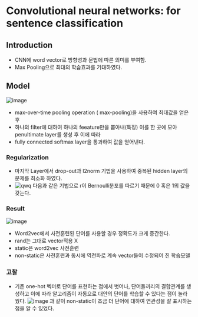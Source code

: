 # Convolutional neural networks: for sentence classification

## Introduction

-   CNN에 word vector로 방향성과 문법에 따른 의미를 부여함.
-   Max Pooling으로 최대의 학습효과를 기대하였다.


## Model
![image](https://user-images.githubusercontent.com/69898343/133611002-302c92e2-069e-457e-886b-208237df2689.png)

- max-over-time pooling operation ( max-pooling)을 사용하여 최대값을 얻은 후
- 하나의 filter에 대하여 하나의 feeature만을 뽑아내(특징) 이를 한 곳에 모아 penultimate layer를 생성 후 이에 따라 
- fully connected softmax layer을 통과하여 값을 얻어낸다.

### Regularization
- 마지막 Layer에서 drop-out과 l2norm 기법을 사용하여 중복된 hidden layer의 문제를 최소화 하였다.
- ![qwq](https://user-images.githubusercontent.com/69898343/133556690-3dc31dec-53e9-462c-bd8a-968c6a0efd81.png)
다음과 같은 기법으로 r이 Bernoulli분포를 따르기 때문에 0 혹은 1의 값을 갖는다.

### Result
![image](https://user-images.githubusercontent.com/69898343/133557331-e901652b-4e90-4b92-818b-77f6401334ff.png)
- Word2vec에서 사전훈련된 단어를 사용할 경우 정확도가 크게 증간한다.
- rand는 그대로 vector적용 X
- static은 word2vec 사전훈련
- non-static은 사전훈련과 동시에 역전파로 계속 vector들이 수정되어 진 학습모델



### 고찰
- 기존 one-hot 벡터로 단어를 표현하는 점에서 벗어나, 단어들끼리의 결합관계를 생성하고 이에 따라 알고리즘이 자동으로 대안의 단어를 학습할 수 있다는 점이 놀라웠다.
![image](https://user-images.githubusercontent.com/69898343/133558199-b43668c8-2bfa-4805-ba42-fbbd75890255.png)
과 같이 non-static이 조금 더 단어에 대하여 연관성을 잘 표시하는 점을 알 수 있었다.
